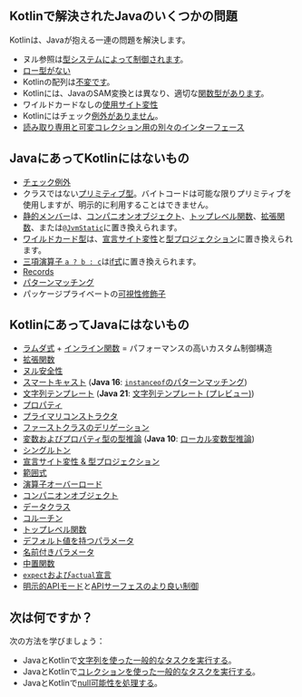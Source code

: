 [//]: # (title: Javaとの比較)

## Kotlinで解決されたJavaのいくつかの問題

Kotlinは、Javaが抱える一連の問題を解決します。

*   ヌル参照は[型システムによって制御されます](null-safety.md)。
*   [ロー型がない](java-interop.md#java-generics-in-kotlin)
*   Kotlinの配列は[不変です](arrays.md)。
*   Kotlinには、JavaのSAM変換とは異なり、適切な[関数型があります](lambdas.md#function-types)。
*   ワイルドカードなしの[使用サイト変性](generics.md#use-site-variance-type-projections)
*   Kotlinにはチェック[例外がありません](exceptions.md)。
*   [読み取り専用と可変コレクション用の別々のインターフェース](collections-overview.md)

## JavaにあってKotlinにはないもの

*   [チェック例外](exceptions.md)
*   クラスではない[プリミティブ型](basic-types.md)。バイトコードは可能な限りプリミティブを使用しますが、明示的に利用することはできません。
*   [静的メンバー](classes.md)は、[コンパニオンオブジェクト](object-declarations.md#companion-objects)、[トップレベル関数](functions.md)、[拡張関数](extensions.md#extension-functions)、または[`@JvmStatic`](java-to-kotlin-interop.md#static-methods)に置き換えられます。
*   [ワイルドカード型](generics.md)は、[宣言サイト変性](generics.md#declaration-site-variance)と[型プロジェクション](generics.md#type-projections)に置き換えられます。
*   [三項演算子 `a ? b : c`](control-flow.md#if-expression)は[if式](control-flow.md#if-expression)に置き換えられます。
*   [Records](https://openjdk.org/jeps/395)
*   [パターンマッチング](https://openjdk.org/projects/amber/design-notes/patterns/pattern-matching-for-java)
*   パッケージプライベートの[可視性修飾子](visibility-modifiers.md)

## KotlinにあってJavaにはないもの

*   [ラムダ式](lambdas.md) + [インライン関数](inline-functions.md) = パフォーマンスの高いカスタム制御構造
*   [拡張関数](extensions.md)
*   [ヌル安全性](null-safety.md)
*   [スマートキャスト](typecasts.md) (**Java 16**: [`instanceof`のパターンマッチング](https://openjdk.org/jeps/394))
*   [文字列テンプレート](strings.md) (**Java 21**: [文字列テンプレート (プレビュー)](https://openjdk.org/jeps/430))
*   [プロパティ](properties.md)
*   [プライマリコンストラクタ](classes.md)
*   [ファーストクラスのデリゲーション](delegation.md)
*   [変数およびプロパティ型の型推論](basic-types.md) (**Java 10**: [ローカル変数型推論](https://openjdk.org/jeps/286))
*   [シングルトン](object-declarations.md)
*   [宣言サイト変性 & 型プロジェクション](generics.md)
*   [範囲式](ranges.md)
*   [演算子オーバーロード](operator-overloading.md)
*   [コンパニオンオブジェクト](classes.md#companion-objects)
*   [データクラス](data-classes.md)
*   [コルーチン](coroutines-overview.md)
*   [トップレベル関数](functions.md)
*   [デフォルト値を持つパラメータ](functions.md#parameters-with-default-values)
*   [名前付きパラメータ](functions.md#named-arguments)
*   [中置関数](functions.md#infix-notation)
*   [`expect`および`actual`宣言](https://www.jetbrains.com/help/kotlin-multiplatform-dev/multiplatform-expect-actual.html)
*   [明示的APIモード](whatsnew14.md#explicit-api-mode-for-library-authors)と[APIサーフェスのより良い制御](opt-in-requirements.md)

## 次は何ですか？

次の方法を学びましょう：
*   JavaとKotlinで[文字列を使った一般的なタスクを実行する](java-to-kotlin-idioms-strings.md)。
*   JavaとKotlinで[コレクションを使った一般的なタスクを実行する](java-to-kotlin-collections-guide.md)。
*   JavaとKotlinで[null可能性を処理する](java-to-kotlin-nullability-guide.md)。